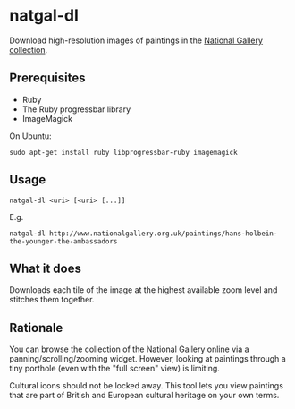 natgal-dl
=========

Download high-resolution images of paintings in the [National Gallery collection](http://www.nationalgallery.org.uk/artists/).

Prerequisites
-------------

* Ruby
* The Ruby progressbar library
* ImageMagick

On Ubuntu:

    sudo apt-get install ruby libprogressbar-ruby imagemagick

Usage
-----

    natgal-dl <uri> [<uri> [...]]

E.g.

    natgal-dl http://www.nationalgallery.org.uk/paintings/hans-holbein-the-younger-the-ambassadors

What it does
------------

Downloads each tile of the image at the highest available zoom level and stitches them together.

Rationale
---------

You can browse the collection of the National Gallery online via a panning/scrolling/zooming widget. However, looking at paintings through a tiny porthole (even with the "full screen" view) is limiting.

Cultural icons should not be locked away. This tool lets you view paintings that are part of British and European cultural heritage on your own terms.
